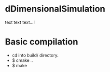 # dDimensionalSimulation

text text text...!

# Basic compilation

* cd into build/ directory. 
* $ cmake ..
* $ make
